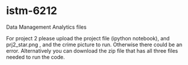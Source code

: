 # istm-6212

Data Management Analytics files

For project 2 please upload the project file (ipython notebook), and prj2_star.png , and the crime picture to run. Otherwise there could be an error. Alternatively you can download the zip file that has all three files needed to run the code.
